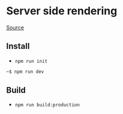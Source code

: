 # Server side rendering
[Source](https://github.com/vladpereskokov/frontend-boilerplates/tree/master/ssr)

## Install

- `npm run init`

```bash
~$ npm run dev
```

## Build

- `npm run build:production`
